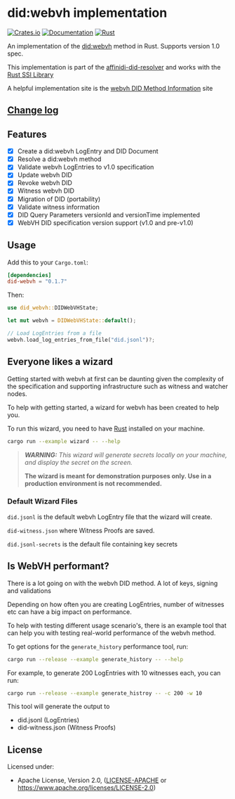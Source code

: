 # did:webvh implementation

[![Crates.io](https://img.shields.io/crates/v/did-webvh.svg)](https://crates.io/crates/did-webvh)
[![Documentation](https://docs.rs/did-webvh/badge.svg)](https://docs.rs/did-webvh)
[![Rust](https://img.shields.io/badge/rust-1.88.0%2B-blue.svg?maxAge=3600)](https://github.com/affinidi/affinidi-tdk-rs/tree/main/crates/affinidi-did-resolver/affinidi-did-resolver-methods/did-webvh)

An implementation of the [did:webvh](https://identity.foundation/didwebvh/v1.0/)
method in Rust. Supports version 1.0 spec.

This implementation is part of the [affinidi-did-resolver](https://github.com/affinidi/affinidi-tdk-rs/tree/main/crates/affinidi-did-resolver)
and works with the [Rust SSI Library](https://github.com/spruceid/ssi/)

A helpful implementation site is the [webvh DID Method Information](https://didwebvh.info/)
site

## [Change log](../../CHANGELOG.md)

## Features

- [x] Create a did:webvh LogEntry and DID Document
- [x] Resolve a did:webvh method
- [x] Validate webvh LogEntries to v1.0 specification
- [x] Update webvh DID
- [x] Revoke webvh DID
- [x] Witness webvh DID
- [x] Migration of DID (portability)
- [x] Validate witness information
- [x] DID Query Parameters versionId and versionTime implemented
- [x] WebVH DID specification version support (v1.0 and pre-v1.0)

## Usage

Add this to your `Cargo.toml`:

```toml
[dependencies]
did-webvh = "0.1.7"
```

Then:

```rust
use did_webvh::DIDWebVHState;

let mut webvh = DIDWebVHState::default();

// Load LogEntries from a file
webvh.load_log_entries_from_file("did.jsonl")?;
```

## Everyone likes a wizard

Getting started with webvh at first can be daunting given the complexity of the
specification and supporting infrastructure such as witness and watcher nodes.

To help with getting started, a wizard for webvh has been created to help you.

To run this wizard, you need to have [Rust](https://www.rust-lang.org/)
installed on your machine.

```Bash
cargo run --example wizard -- --help
```

> ***WARNING:*** *This wizard will generate secrets locally on your machine, and
display the secret on the screen.*
>
> **The wizard is meant for demonstration purposes only. Use in a production
environment is not recommended.**

### Default Wizard Files

`did.jsonl` is the default webvh LogEntry file that the wizard will create.

`did-witness.json` where Witness Proofs are saved.

`did.jsonl-secrets` is the default file containing key secrets

## Is WebVH performant?

There is a lot going on with the webvh DID method. A lot of keys, signing and
validations

Depending on how often you are creating LogEntries, number of witnesses etc can
have a big impact on performance.

To help with testing different usage scenario's, there is an example tool that can
help you with testing real-world performance of the webvh method.

To get options for the `generate_history` performance tool, run:

```Bash
cargo run --release --example generate_history -- --help
```

For example, to generate 200 LogEntries with 10 witnesses each, you can run:

```Bash
cargo run --release --example generate_histroy -- -c 200 -w 10
```

This tool will generate the output to

- did.jsonl (LogEntries)
- did-witness.json (Witness Proofs)

## License

Licensed under:

- Apache License, Version 2.0, ([LICENSE-APACHE](LICENSE-APACHE) or <https://www.apache.org/licenses/LICENSE-2.0>)
